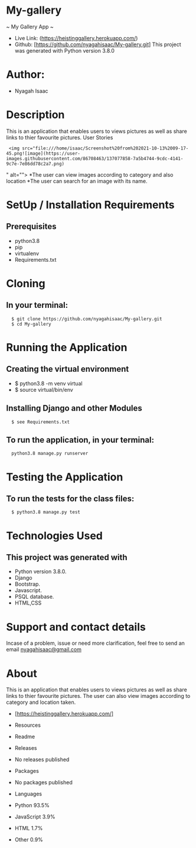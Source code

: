 # My-gallery
~ My Gallery App ~ 
* Live Link: (https://heistinggallery.herokuapp.com/)
* Github:  [https://github.com/nyagahisaac/My-gallery.git] This project was generated with Python version 3.8.0
# Author:

* Nyagah Isaac
# Description

This is an application that enables users to views pictures as well as share links to thier favourite pictures.
User Stories

     <img src="file:///home/isaac/Screenshot%20from%202021-10-13%2009-17-45.png![image](https://user-images.githubusercontent.com/86708463/137077858-7a5b4744-9cdc-4141-9c7e-7e86dd78c2a7.png)
" alt="">
*The user can view images according to category and also location *The user can search for an image with its name.
# SetUp / Installation Requirements
## Prerequisites

   * python3.8
   * pip
   * virtualenv
   * Requirements.txt

# Cloning

   ## In your terminal:

      $ git clone https://github.com/nyagahisaac/My-gallery.git
      $ cd My-gallery

# Running the Application

  ##  Creating the virtual environment

   *   $ python3.8 -m venv virtual
   *  $ source virtual/bin/env

 ##  Installing Django and other Modules

      $ see Requirements.txt

  ##  To run the application, in your terminal:

      python3.8 manage.py runserver

# Testing the Application

   ## To run the tests for the class files:

      $ python3.8 manage.py test

# Technologies Used

## This project was generated with

   * Python version 3.8.0.
   * Django
   * Bootstrap.
   * Javascript.
   * PSQL database.
   * HTML,CSS

# Support and contact details

Incase of a problem, issue or need more clarification, feel free to send an email
nyagahisaac@gmail.com
# About

This is an application that enables users to views pictures as well as share links to thier favourite pictures. The user can also view images according to category and location taken.
* [https://heistinggallery.herokuapp.com/]
* Resources
* Readme
* Releases
* No releases published
* Packages
* No packages published
* Languages

* Python 93.5%
* JavaScript 3.9%
* HTML 1.7%
* Other 0.9%
